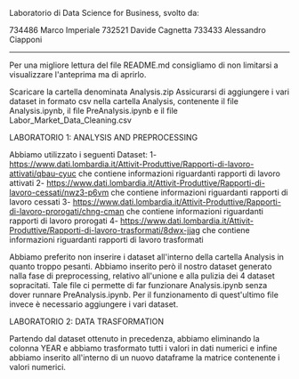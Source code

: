 Laboratorio di Data Science for Business, svolto da:

734486 Marco Imperiale
732521 Davide Cagnetta
733433 Alessandro Ciapponi

-------------------------------------------------------------------------------------------------------------------------------------------------------------------------
Per una migliore lettura del file README.md consigliamo di non limitarsi a visualizzare l'anteprima ma di aprirlo.

Scaricare la cartella denominata Analysis.zip
Assicurarsi di aggiungere i vari dataset in formato csv nella cartella Analysis, contenente il file Analysis.ipynb, il file PreAnalysis.ipynb e il file Labor_Market_Data_Cleaning.csv

LABORATORIO 1: ANALYSIS AND PREPROCESSING

Abbiamo utilizzato i seguenti Dataset:
1- https://www.dati.lombardia.it/Attivit-Produttive/Rapporti-di-lavoro-attivati/qbau-cyuc che contiene informazioni riguardanti rapporti di lavoro attivati
2- https://www.dati.lombardia.it/Attivit-Produttive/Rapporti-di-lavoro-cessati/nwz3-p6vm che contiene informazioni riguardanti rapporti di lavoro cessati
3- https://www.dati.lombardia.it/Attivit-Produttive/Rapporti-di-lavoro-prorogati/chng-cman che contiene informazioni riguardanti rapporti di lavoro prorogati
4- https://www.dati.lombardia.it/Attivit-Produttive/Rapporti-di-lavoro-trasformati/8dwx-jjag che contiene informazioni riguardanti rapporti di lavoro trasformati

Abbiamo preferito non inserire i dataset all'interno della cartella Analysis in quanto troppo pesanti.
Abbiamo inserito però il nostro dataset generato nalla fase di preprocessing, relativo all'unione e alla pulizia dei 4 dataset sopracitati. Tale file ci permette di far funzionare Analysis.ipynb senza dover runnare PreAnalysis.ipynb. Per il funzionamento di quest'ultimo file invece è necessario aggiungere i vari dataset.

LABORATORIO 2: DATA TRASFORMATION

Partendo dal dataset ottenuto in precedenza, abbiamo eliminando la colonna YEAR e abbiamo trasformato tutti i valori in dati numerici e infine abbiamo inserito all'interno di un nuovo dataframe la matrice contenente i valori numerici.



